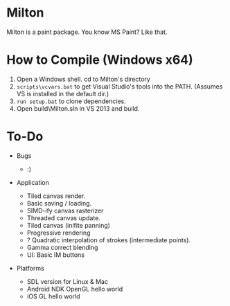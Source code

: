 Milton
======

Milton is a paint package. You know MS Paint? Like that.

How to Compile (Windows x64)
============================

1. Open a Windows shell. cd to Milton's directory
3. `scripts\vcvars.bat` to get Visual Studio's tools into the PATH. (Assumes VS is installed in the default dir.)
2. `run setup.bat` to clone dependencies.
4. Open build\Milton.sln in VS 2013 and build.

To-Do
=====

* Bugs
    * :)

* Application
    * Tiled canvas render.
    * Basic saving / loading.
    * SIMD-ify canvas rasterizer
    * Threaded canvas update.
    * Tiled canvas (inifite panning)
    * Progressive rendering
    * ? Quadratic interpolation of strokes (intermediate points).
    * Gamma correct blending
    * UI: Basic IM buttons

* Platforms
    * SDL version for Linux & Mac
    * Android NDK OpenGL hello world
    * iOS GL hello world

